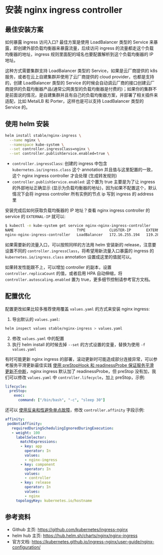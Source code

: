 # 安装 nginx ingress controller

## 最佳安装方案

如何暴露 ingress 访问入口? 最佳方案是使用 LoadBalancer 类型的 Service 来暴露，即创建外部负载均衡器来暴露流量，后续访问 ingress 的流量都走这个负载均衡器的地址，ingress 规则里面配的域名也要配置解析到这个负载均衡器的 IP 地址。

这种方式需要集群支持 LoadBalancer 类型的 Service，如果是云厂商提供的 k8s 服务，或者在云上自建集群并使用了云厂商提供的 cloud provider，也都是支持的，创建 LoadBalancer 类型的 Service 的时候会自动调云厂商的接口创建云厂商提供的负载均衡器产品(通常公网类型的负载均衡器是付费的)；如果你的集群不是前面说的情况，是自建集群并且有自己的负载均衡器方案，并部署了相关插件来适配，比如 MetalLB 和 Porter，这样也是可以支持 LoadBalancer 类型的 Service 的。

## 使用 helm 安装

``` bash
helm install stable/nginx-ingress \
  --name nginx \
  --namespace kube-system \
  --set controller.ingressClass=nginx \
  --set controller.publishService.enabled=true \
```

* `controller.ingressClass`: 创建的 ingress 中包含 `kubernetes.io/ingress.class` 这个 annotation 并且值与这里配置的一致，这个 nginx ingress controller 才会处理 (生成转发规则)
* `controller.publishService.enabled`: 这个置为 true 主要是为了让 ingress 的外部地址正确显示 (显示为负载均衡器的地址)，因为如果不配置这个，默认情况下会将 ingress controller 所有实例的节点 ip 写到 ingress 的 address 里

安装完成后如何获取负载均衡器的 IP 地址？查看 nginx ingress controller 的 service 的 `EXTERNAL-IP` 就可以:

``` bash
$ kubectl -n kube-system get service nginx-nginx-ingress-controller
NAME                             TYPE           CLUSTER-IP       EXTERNAL-IP      PORT(S)                      AGE
nginx-nginx-ingress-controller   LoadBalancer   172.16.255.194   119.28.123.174   80:32348/TCP,443:32704/TCP   10m
```

如果需要新的流量入口，可以按照同样的方法用 helm 安装新的 release，注意要设置不同的 `controller.ingressClass`，将希望用新流量入口暴露的 ingress 的 `kubernetes.io/ingress.class` annotation 设置成这里的值就可以。

如果转发性能跟不上，可以增加 controller 的副本，设置 `controller.replicaCount` 的值，或者启用 HPA 自动伸缩，将 `controller.autoscaling.enabled` 置为 true，更多细节控制请参考官方文档。

## 配置优化

配置更改如果比较多推荐使用覆盖 `values.yaml` 的方式来安装 nginx ingress:

1. 导出默认的 `values.yaml`:
  ``` bash
  helm inspect values stable/nginx-ingress > values.yaml
  ```
2. 修改 `values.yaml` 中的配置
3. 执行 helm install 的时候去掉 `--set` 的方式设置的变量，替换为使用 `-f values.yaml`

有时可能更新 nginx ingress 的部署，滚动更新时可能造成部分连接异常，可以参考服务平滑更新最佳实践 [使用 preStopHook 和 readinessProbe 保证服务平滑更新不中断](/best-practice/high-availability-deployment-of-applications.md#smooth-update-using-prestophook-and-readinessprobe)，nginx ingress 默认加了 readinessProbe，但 preStop 没有加，我们可以修改 `values.yaml` 中 `controller.lifecycle`，加上 preStop，示例:

``` yaml
lifecycle:
  preStop:
    exec:
      command: ["/bin/bash", "-c", "sleep 30"]
```

还可以 [使用反亲和性避免单点故障](/best-practice/high-availability-deployment-of-applications.md#use-antiaffinity-to-avoid-single-points-of-failure)，修改 `controller.affinity` 字段示例:

``` yaml
affinity:
 podAntiAffinity:
   requiredDuringSchedulingIgnoredDuringExecution:
   - weight: 100
     labelSelector:
       matchExpressions:
       - key: app
         operator: In
         values:
         - nginx-ingress
       - key: component
         operator: In
         values:
         - controller
       - key: release
         operator: In
         values:
         - nginx
     topologyKey: kubernetes.io/hostname
```

## 参考资料

* Github 主页: https://github.com/kubernetes/ingress-nginx
* helm hub 主页: https://hub.helm.sh/charts/nginx/nginx-ingress
* 官方文档: https://kubernetes.github.io/ingress-nginx/user-guide/nginx-configuration/
